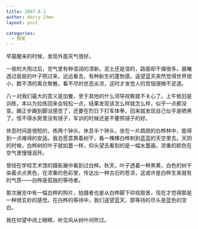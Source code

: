 ```yaml
---
title: 2007.8.1
author: Harry Chen
layout: post

categories:
  - 随笔
---
```


  早晨醒来的时候，发现外面天气很好。

  一夜的大雨过后，空气里有种湿润的清新。泥土还是湿的，路面却干燥很多。晨曦透过层层的叶子照过来，远远看去，有种新生的蓬勃感。遥望蓝天突然觉得世界很小，数不清的离合聚散，看不尽的世态炎凉，这时才发觉人的苦恼很微不足道。

  八一对我们最大的意义是加餐，至于其他的什么领导视察就不关心了。上午依旧是训练，本以为拉练回来会轻松一点，结果发现该怎么样就怎么样，似乎一点都没变。踢正步踢到脚没感觉了，还要在烈日下打军体拳，回来就发现自己似乎是晒黑了。怪不得水房里没有镜子，军训的时候还是不要照镜子的好。

  休息时间是很短的，练两个钟头，休息半个钟头，坐在一片疏疏的白桦林中，能得到一点难得的安适。我总愿意靠着树干，看一棵棵白桦刺到蓝蓝的天空里去。天阴的时候，白桦树的叶子就如墨一样，仰头望去看到的是一幅水墨画，浓重的颜色在空气里慢慢洇开。

  曾经在学校艺术馆的摄影展中看到过白桦。秋天，叶子透着一种黑黄，白色的树干染着点点黑色，在浓重的色彩里，传达出一种古旧的苍凉，这或许是白桦生来就有的气质——白桦是孤独的等待者。

  那次展览中有一幅白桦的照片，拍摄者也是从白桦脚下仰视取景，现在才觉得那是一种很玄妙的感觉。在白桦的等待中，我们遥望蓝天，那等待的尽头是蓝色的空白。

  我在仰望中闭上眼睛，听见风从树叶间吹过。
